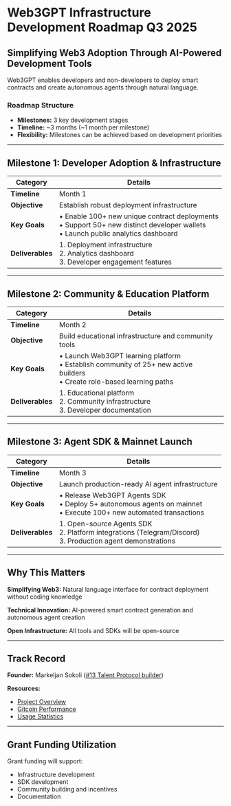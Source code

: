 # Web3GPT Infrastructure Development Roadmap Q3 2025

## Simplifying Web3 Adoption Through AI-Powered Development Tools

Web3GPT enables developers and non-developers to deploy smart contracts and create autonomous agents through natural language.

### Roadmap Structure
- **Milestones:** 3 key development stages
- **Timeline:** ~3 months (~1 month per milestone)
- **Flexibility:** Milestones can be achieved based on development priorities

---

## Milestone 1: Developer Adoption & Infrastructure

| Category | Details |
| --- | --- |
| **Timeline** | Month 1 |
| **Objective** | Establish robust deployment infrastructure |
| **Key Goals** | • Enable 100+ new unique contract deployments<br>• Support 50+ new distinct developer wallets<br>• Launch public analytics dashboard |
| **Deliverables** | 1. Deployment infrastructure<br>2. Analytics dashboard<br>3. Developer engagement features |

---

## Milestone 2: Community & Education Platform

| Category | Details |
| --- | --- |
| **Timeline** | Month 2 |
| **Objective** | Build educational infrastructure and community tools |
| **Key Goals** | • Launch Web3GPT learning platform<br>• Establish community of 25+ new active builders<br>• Create role-based learning paths |
| **Deliverables** | 1. Educational platform<br>2. Community infrastructure<br>3. Developer documentation |

---

## Milestone 3: Agent SDK & Mainnet Launch

| Category | Details |
| --- | --- |
| **Timeline** | Month 3 |
| **Objective** | Launch production-ready AI agent infrastructure |
| **Key Goals** | • Release Web3GPT Agents SDK<br>• Deploy 5+ autonomous agents on mainnet<br>• Execute 100+ new automated transactions |
| **Deliverables** | 1. Open-source Agents SDK<br>2. Platform integrations (Telegram/Discord)<br>3. Production agent demonstrations |

---

## Why This Matters

**Simplifying Web3:** Natural language interface for contract deployment without coding knowledge

**Technical Innovation:** AI-powered smart contract generation and autonomous agent creation

**Open Infrastructure:** All tools and SDKs will be open-source

---

## Track Record

**Founder:** Markeljan Sokoli ([#13 Talent Protocol builder](https://app.talentprotocol.com/builderscore/d0f78900-942e-4f69-9f3c-b3c92de1df0c))

**Resources:**
- [Project Overview](https://d.w3gpt.ai/deck)
- [Gitcoin Performance](https://d.w3gpt.ai/gg23)
- [Usage Statistics](https://d.w3gpt.ai/stats)

---

## Grant Funding Utilization

Grant funding will support:
- Infrastructure development
- SDK development
- Community building and incentives
- Documentation


